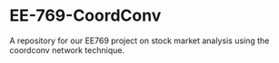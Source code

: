 # EE-769-CoordConv
A repository for our EE769 project on stock market analysis using the coordconv network technique.
